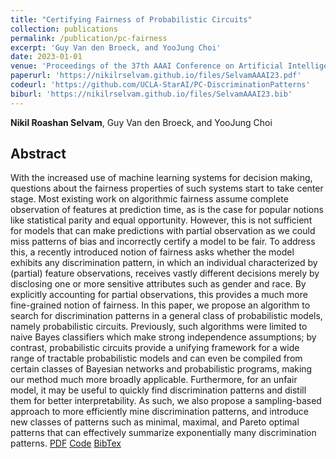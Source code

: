 ```yaml
---
title: "Certifying Fairness of Probabilistic Circuits"
collection: publications
permalink: /publication/pc-fairness
excerpt: 'Guy Van den Broeck, and YooJung Choi'
date: 2023-01-01
venue: 'Proceedings of the 37th AAAI Conference on Artificial Intelligence'
paperurl: 'https://nikilrselvam.github.io/files/SelvamAAAI23.pdf'
codeurl: 'https://github.com/UCLA-StarAI/PC-DiscriminationPatterns'
biburl: 'https://nikilrselvam.github.io/files/SelvamAAAI23.bib'
---
```

**Nikil Roashan Selvam**, Guy Van den Broeck, and YooJung Choi
## Abstract
With the increased use of machine learning systems for decision making, questions about the fairness properties of such systems start to take center stage. Most existing work on algorithmic fairness assume complete observation of features at prediction time, as is the case for popular notions like statistical parity and equal opportunity. However, this is not sufficient for models that can make predictions with partial observation as we could miss patterns of bias and incorrectly certify a model to be fair. To address this, a recently introduced notion of fairness asks whether the model exhibits any discrimination pattern, in which an individual characterized by (partial) feature observations, receives vastly different decisions merely by disclosing one or more sensitive attributes such as gender and race. By explicitly accounting for partial observations, this provides a much more fine-grained notion of fairness.
In this paper, we propose an algorithm to search for discrimination patterns in a general class of probabilistic models, namely probabilistic circuits. Previously, such algorithms were limited to naive Bayes classifiers which make strong independence assumptions; by contrast, probabilistic circuits provide a unifying framework for a wide range of tractable probabilistic models and can even be compiled from certain classes of Bayesian networks and probabilistic programs, making our method much more broadly applicable. Furthermore, for an unfair model, it may be useful to quickly find discrimination patterns and distill them for better interpretability. As such, we also propose a sampling-based approach to more efficiently mine discrimination patterns, and introduce new classes of patterns such as minimal, maximal, and Pareto optimal patterns that can effectively summarize exponentially many discrimination patterns.
[PDF](https://nikilrselvam.github.io/files/SelvamAAAI23.pdf)
[Code](https://github.com/UCLA-StarAI/PC-DiscriminationPatterns)
[BibTex](https://nikilrselvam.github.io/files/SelvamAAAI23.bib)
